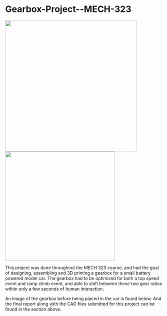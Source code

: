 # Gearbox-Project--MECH-323

<p float="left">
  <img src="https://github.com/user-attachments/assets/88bac8a1-3167-403d-b606-c0c264f192e4" width="420" />
  <img src="https://github.com/user-attachments/assets/b7e8c426-75e9-49c3-a910-3626de6ceaaf" width="350" /> 
</p>

This project was done throughout the MECH 323 course, and had the goal of designing, assembling and 3D printing a gearbox for a small battery powered model car. 
The gearbox had to be optimized for both a top speed event and ramp climb event, and able to shift between these two gear ratios within only a few seconds of human interaction.

An image of the gearbox before being placed in the car is found below. And
the final report along with the CAD files submitted for this project can be found in the section above.
